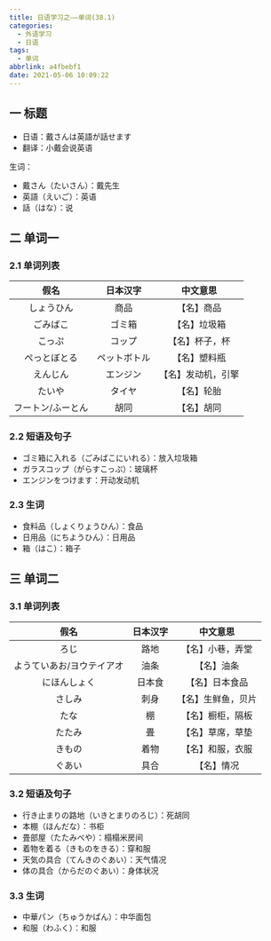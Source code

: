 ```yaml
---
title: 日语学习之——单词(38.1)
categories:
  - 外语学习
  - 日语
tags:
  - 单词
abbrlink: a4fbebf1
date: 2021-05-06 10:09:22
---
```

## 一 标题

* 日语：戴さんは英語が話せます
* 翻译：小戴会说英语

<!--more-->

生词：

* 戴さん（たいさん）：戴先生
* 英語（えいご）：英语
* 話（はな）：说

## 二 单词一

### 2.1 单词列表

|       假名        |   日本汉字   |      中文意思      |
| :---------------: | :----------: | :----------------: |
|    しょうひん     |     商品     |     【名】商品     |
|     ごみばこ      |    ゴミ箱    |    【名】垃圾箱    |
|      こっぷ       |    コップ    |   【名】杯子，杯   |
|   ぺっとぼとる    | ペットボトル |    【名】塑料瓶    |
|     えんじん      |   エンジン   | 【名】发动机，引擎 |
|      たいや       |    タイヤ    |     【名】轮胎     |
| フートン/ふーとん |     胡同     |     【名】胡同     |

### 2.2 短语及句子

* ゴミ箱に入れる（ごみばこにいれる）：放入垃圾箱
* ガラスコップ（がらすこっぷ）：玻璃杯
* エンジンをつけます：开动发动机

### 2.3 生词

* 食料品（しょくりょうひん）：食品
* 日用品（にちようひん）：日用品
* 箱（はこ）：箱子

## 三 单词二

### 3.1 单词列表

|           假名            | 日本汉字 |      中文意思      |
| :-----------------------: | :------: | :----------------: |
|           ろじ            |   路地   |  【名】小巷，弄堂  |
| ようていあお/ヨウテイアオ |   油条   |     【名】油条     |
|       にほんしょく        |  日本食  |   【名】日本食品   |
|          さしみ           |   刺身   | 【名】生鲜鱼，贝片 |
|           たな            |    棚    |  【名】橱柜，隔板  |
|          たたみ           |    畳    |  【名】草席，草垫  |
|          きもの           |   着物   |  【名】和服，衣服  |
|          ぐあい           |   具合   |     【名】情况     |

### 3.2 短语及句子

* 行き止まりの路地（いきとまりのろじ）：死胡同
* 本棚（ほんだな）：书柜
* 畳部屋（たたみべや）：榻榻米房间
* 着物を着る（きものをきる）：穿和服
* 天気の具合（てんきのぐあい）：天气情况
* 体の具合（からだのぐあい）：身体状况

### 3.3 生词

* 中華パン（ちゅうかぱん）：中华面包
* 和服（わふく）：和服